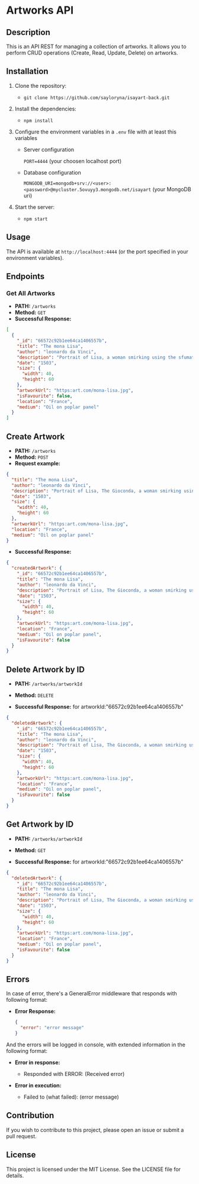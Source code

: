 # Artworks API

## Description

This is an API REST for managing a collection of artworks. It allows you to perform CRUD operations (Create, Read, Update, Delete) on artworks.

## Installation

1. Clone the repository:

   - `git clone https://github.com/sayloryna/isayart-back.git`

2. Install the dependencies:

   - `npm install`

3. Configure the environment variables in a `.env` file with at least this variables

   - Server configuration

     `PORT=4444`
     (your choosen localhost port)

   - Database configuration

     `MONGODB_URI=mongodb+srv://<user>:<password>@mycluster.5ovuyy3.mongodb.net/isayart`
     (your MongoDB uri)

4. Start the server:
   - `npm start`

## Usage

The API is available at `http://localhost:4444` (or the port specified in your environment variables).

## Endpoints

### Get All Artworks

- **PATH:** `/artworks`
- **Method:** `GET`
- **Successful Response:**

```json
[
  {
    "_id": "66572c92b1ee64ca1406557b",
    "title": "The mona Lisa",
    "author": "leonardo da Vinci",
    "description": "Portrait of Lisa, a woman smirking using the sfumatto technique",
    "date": "1503",
    "size": {
      "width": 40,
      "height": 60
    },
    "artworkUrl": "https:art.com/mona-lisa.jpg",
    "isFavourite": false,
    "location": "France",
    "medium": "Oil on poplar panel"
  }
]
```

## Create Artwork

- **PATH:** `/artworks`
- **Method:** `POST`
- **Request example:**

```json
{
  "title": "The mona Lisa",
  "author": "leonardo da Vinci",
  "description": "Portrait of Lisa, The Gioconda, a woman smirking using the sfumatto technique",
  "date": "1503",
  "size": {
    "width": 40,
    "height": 60
  },
  "artworkUrl": "https:art.com/mona-lisa.jpg",
  "location": "France",
  "medium": "Oil on poplar panel"
}
```

- **Successful Response:**

```json
{
  "createdArtwork": {
    "_id": "66572c92b1ee64ca1406557b",
    "title": "The mona Lisa",
    "author": "leonardo da Vinci",
    "description": "Portrait of Lisa, The Gioconda, a woman smirking using the sfumatto technique",
    "date": "1503",
    "size": {
      "width": 40,
      "height": 60
    },
    "artworkUrl": "https:art.com/mona-lisa.jpg",
    "location": "France",
    "medium": "Oil on poplar panel",
    "isFavourite": false
  }
}
```

## Delete Artwork by ID

- **PATH:** `/artworks/artworkId`
- **Method:** `DELETE`

- **Successful Response:**
  for artworkId:"66572c92b1ee64ca1406557b"

```json
{
  "deletedArtwork": {
    "_id": "66572c92b1ee64ca1406557b",
    "title": "The mona Lisa",
    "author": "leonardo da Vinci",
    "description": "Portrait of Lisa, The Gioconda, a woman smirking using the sfumatto technique",
    "date": "1503",
    "size": {
      "width": 40,
      "height": 60
    },
    "artworkUrl": "https:art.com/mona-lisa.jpg",
    "location": "France",
    "medium": "Oil on poplar panel",
    "isFavourite": false
  }
}
```

## Get Artwork by ID

- **PATH:** `/artworks/artworkId`
- **Method:** `GET`

- **Successful Response:**
  for artworkId:"66572c92b1ee64ca1406557b"

```json
{
  "deletedArtwork": {
    "_id": "66572c92b1ee64ca1406557b",
    "title": "The mona Lisa",
    "author": "leonardo da Vinci",
    "description": "Portrait of Lisa, The Gioconda, a woman smirking using the sfumatto technique",
    "date": "1503",
    "size": {
      "width": 40,
      "height": 60
    },
    "artworkUrl": "https:art.com/mona-lisa.jpg",
    "location": "France",
    "medium": "Oil on poplar panel",
    "isFavourite": false
  }
}
```

## Errors

In case of error, there's a GeneralError middleware that responds with following format:

- **Error Response:**

  ```json
  {
    "error": "error message"
  }
  ```

And the errors will be logged in console, with extended information in the following format:

- **Error in response:**

  - Responded with ERROR: (Received error)

- **Error in execution:**
  - Failed to (what failed): (error message)

## Contribution

If you wish to contribute to this project, please open an issue or submit a pull request.

## License

This project is licensed under the MIT License. See the LICENSE file for details.

